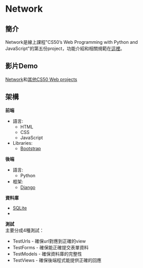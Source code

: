 # Network
## 簡介
Network是線上課程"CS50’s Web Programming with Python and JavaScript"的第五份project，功能介紹和相關規範在[這裡](https://cs50.harvard.edu/web/2020/projects/4/network/)。
## 影片Demo
[Network](https://www.youtube.com/watch?v=LLmMprkTvhA)和[其他CS50 Web projects](https://www.youtube.com/watch?v=r3aNjHKzp38&list=PLOkl6-MPDzmQWAiiCIYhA_ODP6JqfpGlc)
## 架構
**前端**
- 語言: 
	* HTML
	* CSS
  * JavaScript
- Libraries:
	* [Bootstrap](https://getbootstrap.com/)

**後端**
- 語言: 
	* Python
- 框架:
 	* [Django](https://www.djangoproject.com/)

**資料庫**
- [SQLite](https://www.sqlite.org/index.html)
- 
**測試**<br>
主要分成4種測試：
- TestUrls - 確保url對應到正確的view
- TestForms - 確保能正確提交表單資料
- TestModels - 確保資料庫的完整性
- TestViews - 確保後端程式能提供正確的回應
